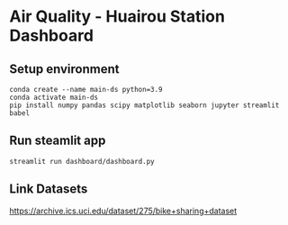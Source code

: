# Air Quality - Huairou Station Dashboard

## Setup environment

```
conda create --name main-ds python=3.9
conda activate main-ds
pip install numpy pandas scipy matplotlib seaborn jupyter streamlit babel
```

## Run steamlit app

```
streamlit run dashboard/dashboard.py
```

## Link Datasets

https://archive.ics.uci.edu/dataset/275/bike+sharing+dataset
